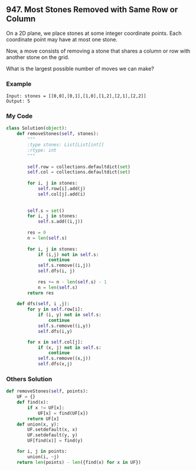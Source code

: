 ## 947. Most Stones Removed with Same Row or Column

On a 2D plane, we place stones at some integer coordinate points.  Each coordinate point may have at most one stone.

Now, a move consists of removing a stone that shares a column or row with another stone on the grid.

What is the largest possible number of moves we can make?

### Example
```
Input: stones = [[0,0],[0,1],[1,0],[1,2],[2,1],[2,2]]
Output: 5
```

### My Code
```python
class Solution(object):
    def removeStones(self, stones):
        """
        :type stones: List[List[int]]
        :rtype: int
        """
        
        self.row = collections.defaultdict(set)
        self.col = collections.defaultdict(set)
        
        for i, j in stones:
            self.row[i].add(j)
            self.col[j].add(i)
        
        
        self.s = set()
        for i, j in stones:
            self.s.add((i,j))
        
        res = 0
        n = len(self.s)
        
        for i, j in stones:
            if (i,j) not in self.s:
                continue
            self.s.remove((i,j))
            self.dfs(i, j)
                
            res += n - len(self.s) - 1
            n = len(self.s)
        return res
        
    def dfs(self, i ,j):
        for y in self.row[i]:
            if (i, y) not in self.s:
                continue
            self.s.remove((i,y))
            self.dfs(i,y)

        for x in self.col[j]:
            if (x, j) not in self.s:
                continue
            self.s.remove((x,j))
            self.dfs(x,j)
```


### Others Solution
```python
def removeStones(self, points):
    UF = {}
    def find(x):
        if x != UF[x]:
            UF[x] = find(UF[x])
        return UF[x]
    def union(x, y):
        UF.setdefault(x, x)
        UF.setdefault(y, y)
        UF[find(x)] = find(y)

    for i, j in points:
        union(i, ~j)
    return len(points) - len({find(x) for x in UF})
```

